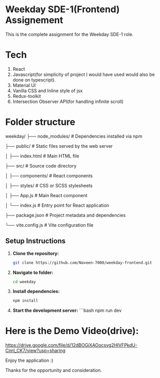 # Weekday SDE-1(Frontend) Assignement

This is the complete assignment for the Weekday SDE-1 role.

# Tech
1. React
2. Javascript(for simplicity of project I would have used  would also be done on typescript).
3. Material UI
4. Vanilla CSS and Inline style of jsx
5. Redux-toolkit
6. Intersection Observer API(for handling infinite scroll)

# Folder structure 
weekday/
├── node_modules/ # Dependencies installed via npm

├── public/ # Static files served by the web server

│ ├── index.html # Main HTML file

├── src/ # Source code directory

│ ├── components/ # React components

│ ├── styles/ # CSS or SCSS stylesheets

│ ├── App.js # Main React component

│ └── index.js # Entry point for React application

├── package.json # Project metadata and dependencies

└── vite.config.js # Vite configuration file

## Setup Instructions

1. **Clone the repository:**
   ```bash
   git clone https://github.com/Naveen-7000/weekday-frontend.git

2. **Navigate to folder:**
    ```bash
    cd weekday

3.  **Install dependencies:**
    ```bash
    npm install
    
4.   **Start the development server:**
    ```bash
      npm run dev


# Here is the Demo Video(drive):
https://drive.google.com/file/d/12dBOGiXAOocsvg2HlVFPkdU-Ciml_CK7/view?usp=sharing

Enjoy the application :) 

Thanks for the opportunity and consideration.
